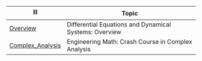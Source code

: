 

| :chains:| Topic |
|-|-|
| [Overview](overview) | Differential Equations and Dynamical Systems: Overview |
| [Complex_Analysis](complex_analysis) | Engineering Math: Crash Course in Complex Analysis |
